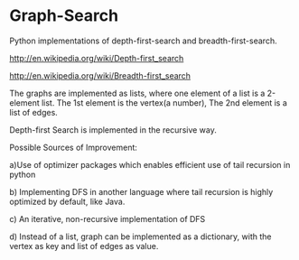 Graph-Search
============

Python implementations of depth-first-search and breadth-first-search.

http://en.wikipedia.org/wiki/Depth-first_search

http://en.wikipedia.org/wiki/Breadth-first_search

The graphs are implemented as lists, where one element of a list is a 2-element list.
The 1st element is the vertex(a number), 
The 2nd element is a list of edges.


Depth-first Search is implemented in the recursive way. 

Possible Sources of Improvement:

a)Use of optimizer packages which enables efficient use of tail recursion in python 

b) Implementing DFS in another language where tail recursion is highly optimized by default, like Java.

c) An iterative, non-recursive implementation of DFS

d) Instead of a list, graph can be implemented as a dictionary, with the vertex as key and list of edges as value.

